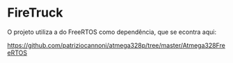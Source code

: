# FireTruck

O projeto utiliza a do FreeRTOS como dependência, que se econtra aqui:

https://github.com/patriziocannoni/atmega328p/tree/master/Atmega328FreeRTOS

